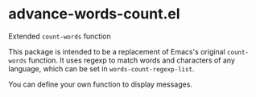 # advance-words-count.el
Extended `count-words` function

This package is intended to be a replacement of Emacs's original `count-words` function.
It uses regexp to match words and characters of any language, which can be set in `words-count-regexp-list`.

You can define your own function to display messages.
